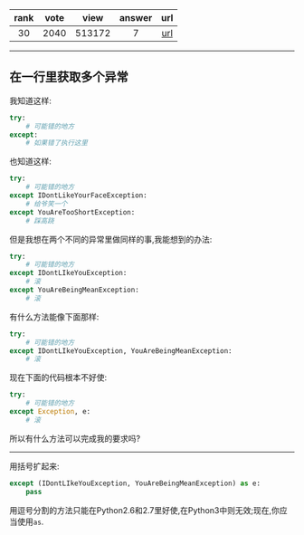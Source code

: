 
| rank | vote | view | answer | url |
|:-:|:-:|:-:|:-:|:-:|
|30|2040|513172|7| [url](http://stackoverflow.com/questions/6470428/catch-multiple-exceptions-in-one-line-except-block) |
***

## 在一行里获取多个异常

我知道这样:

```python
try:
    # 可能错的地方
except:
    # 如果错了执行这里
```

也知道这样:

```python
try:
    # 可能错的地方
except IDontLikeYourFaceException:
    # 给爷笑一个
except YouAreTooShortException:
    # 踩高跷
```

但是我想在两个不同的异常里做同样的事,我能想到的办法:

```python
try:
    # 可能错的地方
except IDontLIkeYouException:
    # 滚
except YouAreBeingMeanException:
    # 滚
```

有什么方法能像下面那样:

```python
try:
    # 可能错的地方
except IDontLIkeYouException, YouAreBeingMeanException:
    # 滚
```

现在下面的代码根本不好使:

```python
try:
    # 可能错的地方
except Exception, e:
    # 滚
```

所以有什么方法可以完成我的要求吗?

***

用括号扩起来:

```python
except (IDontLIkeYouException, YouAreBeingMeanException) as e:
    pass
```

用逗号分割的方法只能在Python2.6和2.7里好使,在Python3中则无效;现在,你应当使用`as`.
